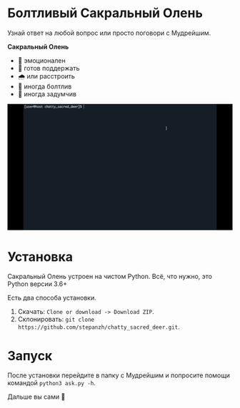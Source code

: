 # Болтливый Сакральный Олень
Узнай ответ на любой вопрос или просто поговори с Мудрейшим.

__Сакральный Олень__
- 🌈 эмоционален
- 🤝 готов поддержать
- 🌧️ или расстроить
- 💬 иногда болтлив
- 💭 иногда задумчив

![](demo/banner.gif)

# Установка
Сакральный Олень устроен на чистом Python. Всё, что нужно, это Python версии 3.6+

Есть два способа установки.

1. Cкачать: `Clone or download -> Download ZIP`.
2. Склонировать: `git clone https://github.com/stepanzh/chatty_sacred_deer.git`.

# Запуск
После установки перейдите в папку с Мудрейшим и попросите помощи командой `python3 ask.py -h`.

Дальше вы сами 🙂
